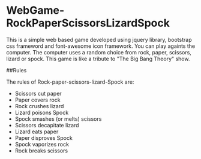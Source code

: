 # WebGame-RockPaperScissorsLizardSpock 

This is a simple web based game developed using jquery library, bootstrap css frameword and font-awesome icon framework.
You can play againts the computer. The computer uses a random choice from rock, paper, scissors, lizard or spock.
This game is like a tribute to "The Big Bang Theory" show. 

##Rules

The rules of Rock-paper-scissors-lizard-Spock are:

* Scissors cut paper
* Paper covers rock
* Rock crushes lizard
* Lizard poisons Spock
* Spock smashes (or melts) scissors
* Scissors decapitate lizard
* Lizard eats paper
* Paper disproves Spock
* Spock vaporizes rock
* Rock breaks scissors
